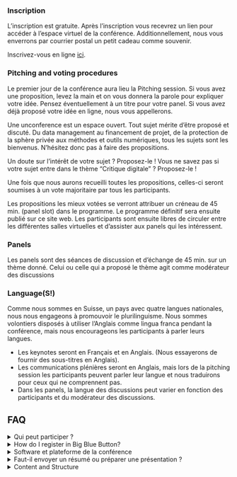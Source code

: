 <script>
	import Videos from '../../components/Videos.svelte';
</script>

### Inscription

L’inscription est gratuite. Après l’inscription vous recevrez un lien pour accéder à l’espace virtuel de la conférence. Additionnellement, nous vous enverrons par courrier postal un petit cadeau comme souvenir.

Inscrivez-vous en ligne [ici](https://www.infoclio.ch/fr/unconference-digital-critique-information-list-liste-dinformations-informationsliste).

### Pitching and voting procedures

Le premier jour de la conférence aura lieu la Pitching session. Si vous avez une proposition, levez la main et on vous donnera la parole pour expliquer votre idée. Pensez éventuellement à un titre pour votre panel. Si vous avez déjà proposé votre idée en ligne, nous vous appellerons.

Une unconference est un espace ouvert. Tout sujet mérite d’être proposé et discuté. Du data management au financement de projet, de la protection de la sphère privée aux méthodes et outils numériques, tous les sujets sont les bienvenus. N’hésitez donc pas à faire des propositions.

Un doute sur l’intérêt de votre sujet ? Proposez-le ! Vous ne savez pas si votre sujet entre dans le thème “Critique digitale” ? Proposez-le !

Une fois que nous aurons recueilli toutes les propositions, celles-ci seront soumises à un vote majoritaire par tous les participants.

Les propositions les mieux votées se verront attribuer un créneau de 45 min. (panel slot) dans le programme. Le programme définitif sera ensuite publié sur ce site web. Les participants sont ensuite libres de circuler entre les différentes salles virtuelles et d’assister aux panels qui les intéressent.

### Panels

Les panels sont des séances de discussion et d’échange de 45 min. sur un thème donné. Celui ou celle qui a proposé le thème agit comme modérateur des discussions

### Language(S!)

Comme nous sommes en Suisse, un pays avec quatre langues nationales, nous nous engageons à promouvoir le plurilinguisme. Nous sommes volontiers disposés à utiliser l’Anglais comme lingua franca pendant la conférence, mais nous encourageons les participants à parler leurs langues.

- Les keynotes seront en Français et en Anglais. (Nous essayerons de fournir des sous-titres en Anglais).
- Les communications plénières seront en Anglais, mais lors de la pitching session les participants peuvent parler leur langue et nous traduirons pour ceux qui ne comprennent pas.
- Dans les panels, la langue des discussions peut varier en fonction des participants et du modérateur des discussions.

## FAQ

<details>

<summary>Qui peut participer ?</summary>

Cet événement est ouvert à toutes les personnes intéressées à discuter des enjeux contemporains du numérique. Les chercheurs de toutes les disciplines sont les bienvenus. Doctorants, Postdocs, chercheurs, professionnels et étudiants sont tous les bienvenus.

</details>

<details>

<summary>How do I register in Big Blue Button?</summary>

<Videos poster={'https://critique-digitale.ch/videos/participants.png'} src={'https://critique-digitale.ch/videos/participants.mp4'} />

</details>

<details>

<summary>Software et plateforme de la conférence</summary>

La conférence aura lieu sur BigBlueButton (BBB), un logiciel de visio-conférence open source développé par CH-Open, une organisation suisse qui promeut l’open source, la protection de la sphère privée et les standards de données ouvertes. en Suisse. Des guides sur l’utilisation de BigBlueButton sont disponibles: [manual](../downloads/Manual_BigBlueButton.pdf) et [tutorials](https://bigbluebutton.org/teachers/tutorials/).

Le vote sur le programme se fera via l’application mieuxvoter.fr. Des informations sur le système de votre majoritaire sont disponibles [ici](https://mieuxvoter.fr/index.php/decouvrir/).

</details>

<details>

<summary>Faut-il envoyer un résumé ou préparer une présentation ?</summary>

Non. La unconference critique digitale n’est pas une conférence scientifique traditionnelle, mais plutôt un espace ouvert ou présentateurs, organisateurs et participants choisissent les sujets.  Elle offre une manière collaborative de débattre, partager des information et construire des connaissances.

</details>

<details>

<summary>Content and Structure</summary>

The content and structure of the day are driven by the participants. See for instance the concept of [BarCamp](https://en.wikipedia.org/wiki/BarCamp). We follow the four flow principles:

- Whoever comes are the right people
- Whatever happens, is the only thing that could have
- Whenever it starts is the right time
- When it's over, it's over" (ref)

</details>
